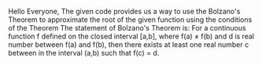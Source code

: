 Hello Everyone,
The given code provides us a way to use the Bolzano's Theorem to approximate the root of the given function using the conditions of the Theorem
The statement of Bolzano's Theorem is:
For a continuous function f defined on the closed interval [a,b], where f(a) ≠ f(b) and d is real number between f(a) and f(b), then there exists at least one real number c between in the interval (a,b) such that f(c) = d.
